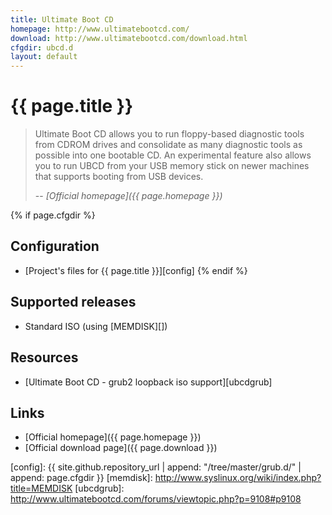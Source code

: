 ```yaml
---
title: Ultimate Boot CD
homepage: http://www.ultimatebootcd.com/
download: http://www.ultimatebootcd.com/download.html
cfgdir: ubcd.d
layout: default
---
```


# {{ page.title }}

> Ultimate Boot CD allows you to run floppy-based diagnostic tools from CDROM
> drives and consolidate as many diagnostic tools as possible into one bootable
> CD. An experimental feature also allows you to run UBCD from your USB memory
> stick on newer machines that supports booting from USB devices.
>
> -- <cite markdown="1">[Official homepage]({{ page.homepage }})</cite>


{% if page.cfgdir %}
## Configuration

- [Project's files for {{ page.title }}][config]
{% endif %}


## Supported releases

- Standard ISO (using [MEMDISK][])


## Resources

- [Ultimate Boot CD - grub2 loopback iso support][ubcdgrub]


## Links

- [Official homepage]({{ page.homepage }})
- [Official download page]({{ page.download }})


[config]: {{ site.github.repository_url | append: "/tree/master/grub.d/" | append: page.cfgdir }}
[memdisk]: http://www.syslinux.org/wiki/index.php?title=MEMDISK
[ubcdgrub]: http://www.ultimatebootcd.com/forums/viewtopic.php?p=9108#p9108
